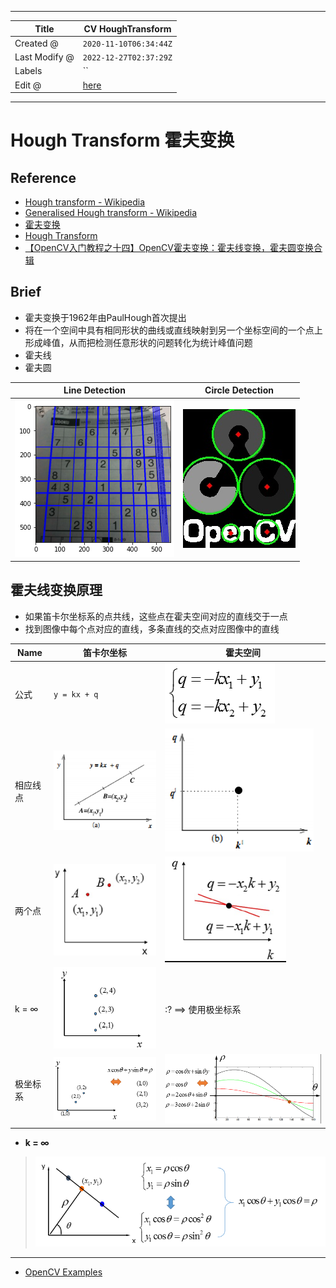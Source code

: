 -----

| Title         | CV HoughTransform                                    |
| ------------- | ---------------------------------------------------- |
| Created @     | `2020-11-10T06:34:44Z`                               |
| Last Modify @ | `2022-12-27T02:37:29Z`                               |
| Labels        | \`\`                                                 |
| Edit @        | [here](https://github.com/junxnone/aiwiki/issues/71) |

-----

# Hough Transform 霍夫变换

## Reference

  - [Hough transform -
    Wikipedia](https://en.wikipedia.org/wiki/Hough_transform)
  - [Generalised Hough transform -
    Wikipedia](https://en.wikipedia.org/wiki/Generalised_Hough_transform)
  - [霍夫变换](https://www.cnblogs.com/php-rearch/p/6760683.html)
  - [Hough Transform](http://homepages.inf.ed.ac.uk/rbf/HIPR2/hough.htm)
  - [【OpenCV入门教程之十四】OpenCV霍夫变换：霍夫线变换，霍夫圆变换合辑](https://blog.csdn.net/poem_qianmo/article/details/26977557/)

## Brief

  - 霍夫变换于1962年由PaulHough首次提出
  - 将在一个空间中具有相同形状的曲线或直线映射到另一个坐标空间的一个点上形成峰值，从而把检测任意形状的问题转化为统计峰值问题
  - 霍夫线
  - 霍夫圆

| Line Detection                                               | Circle Detection                                             |
| ------------------------------------------------------------ | ------------------------------------------------------------ |
| ![image](media/6f5c0ccf52143dda0fcacc460308b356630805c8.png) | ![image](media/e5ce03f058a461c079a91c81cba60b7047684854.png) |

## 霍夫线变换原理

  - 如果笛卡尔坐标系的点共线，这些点在霍夫空间对应的直线交于一点
  - 找到图像中每个点对应的直线，多条直线的交点对应图像中的直线

| Name  | 笛卡尔坐标                                                        | 霍夫空间                                                         |
| ----- | ------------------------------------------------------------ | ------------------------------------------------------------ |
| 公式    | `y = kx + q`                                                 | ![image](media/9c5239f3d7c6def0b7ed5ccadff30c79fc99fd9a.png) |
| 相应线点  | ![image](media/cf536d4c50f25197b331d3b729a54c7e300f79cd.png) | ![image](media/faac684535417089a7f9937f3f91f7e01b378112.png) |
| 两个点   | ![image](media/e652f5391ded5cf7402a6dde9a6d740b950548da.png) | ![image](media/3db7561daa61d1d29187c4237df1560b172806e5.png) |
| k = ∞ | ![image](media/f9f31a36c0a583c223afc560eff2d1650971ce76.png) | :? ==\> 使用极坐标系                                               |
| 极坐标系  | ![image](media/ae0d4ec451b41b4c4fe7b6cc2e6515d166b25729.png) | ![image](media/840989a4a92badeb15e32ccb9ef50436cb9689ab.png) |

  - **k = ∞**

> ![image](media/798f88553170aa8ce803d2bb12b9aeb26d180574.png)

-----

  - [ OpenCV Examples](https://github.com/junxnone/aiwiki/issues/340)
